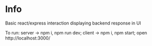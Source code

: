 # Info

Basic react/express interaction displaying backend response in UI

To run:
server -> npm i, npm run dev; client -> npm i, npm start; 
open http://localhost:3000/
